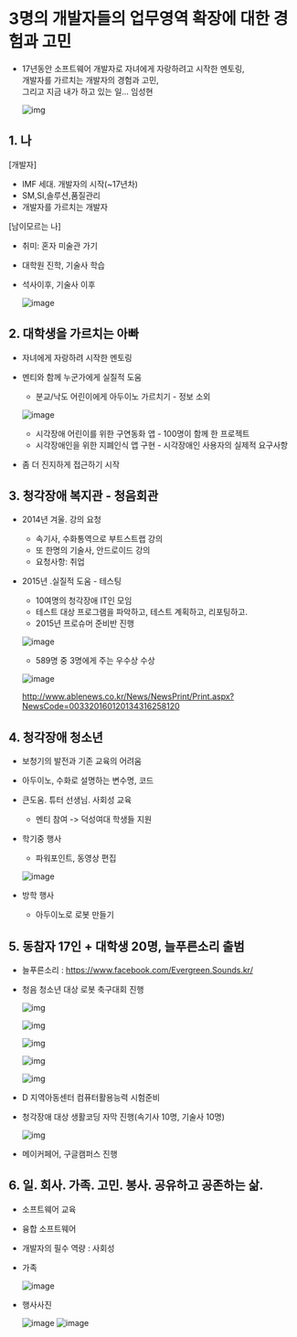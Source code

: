 # 3명의 개발자들의 업무영역 확장에 대한 경험과 고민
- 17년동안 소프트웨어 개발자로 자녀에게 자랑하려고 시작한 멘토링, <br/>
  개발자를 가르치는 개발자의 경험과 고민,<br/>
  그리고 지금 내가 하고 있는 일... 임성현

    ![img](./img/img_0.jpg)

## 1. 나

 [개발자]
  - IMF 세대. 개발자의 시작(~17년차)
  - SM,SI,솔루션,품질관리
  - 개발자를 가르치는 개발자

 [남이모르는 나]
  - 취미: 혼자 미술관 가기
  - 대학원 진학, 기술사 학습
  - 석사이후, 기술사 이후

    ![image](img/img1.jpg)

## 2. 대학생을 가르치는 아빠
  - 자녀에게 자랑하려 시작한 멘토링
  - 멘티와 함께 누군가에게 실질적 도움
    - 분교/낙도 어린이에게 아두이노 가르치기 - 정보 소외

    ![image](img/img2.jpg)

    - 시각장애 어린이를 위한 구연동화 앱 - 100명이 함께 한 프로젝트
    - 시각장애인을 위한 지폐인식 앱 구현 - 시각장애인 사용자의 실제적 요구사항
  - 좀 더 진지하게 접근하기 시작

## 3. 청각장애 복지관 - 청음회관
  - 2014년 겨울. 강의 요청
    - 속기사, 수화통역으로 부트스트랩 강의
    - 또 한명의 기술사, 안드로이드 강의
    - 요청사항: 취업
  - 2015년 .실질적 도움 - 테스팅
    - 10여명의 청각장애 IT인 모임
    - 테스트 대상 프로그램을 파악하고, 테스트 계획하고, 리포팅하고.
    - 2015년 프로슈머 준비반 진행

    ![image](img/img3-1.jpg)

    - 589명 중 3명에게 주는 우수상 수상

    ![image](img/img3.png)

     http://www.ablenews.co.kr/News/NewsPrint/Print.aspx?NewsCode=003320160120134316258120

## 4. 청각장애 청소년
  - 보청기의 발전과 기존 교육의 어려움
  - 아두이노, 수화로 설명하는 변수명, 코드
  - 큰도움. 튜터 선생님. 사회성 교육
    - 멘티 참여 -> 덕성여대 학생들 지원
  - 학기중 행사
    - 파워포인트, 동영상 편집

    ![image](img/img4.jpg)

  - 방학 행사
    - 아두이노로 로봇 만들기

## 5. 동참자 17인 + 대학생 20명, 늘푸른소리 출범
  -  늘푸른소리 : https://www.facebook.com/Evergreen.Sounds.kr/

  - 청음 청소년 대상 로봇 축구대회 진행

    ![img](./img/img_robot1.jpg)

    ![img](./img/img_robot2.jpg)

    ![img](./img/img_robot3.jpg)

    ![img](./img/img_robot4.jpg)

    ![img](./img/img_robot5.jpg)

  - D 지역아동센터 컴퓨터활용능력 시험준비
  - 청각장애 대상 생활코딩 자막 진행(속기사 10명, 기술사 10명)

    ![img](./img/img_letter.png)
  - 메이커페어, 구글캠퍼스 진행

## 6. 일. 회사. 가족. 고민. 봉사. 공유하고 공존하는 삶.
  - 소프트웨어 교육
  - 융합 소프트웨어
  - 개발자의 필수 역량 : 사회성
  - 가족

    ![image](img/img_fam.jpg)

  - 행사사진

    ![image](img/img_final1.jpg)
    ![image](img/img_final2.jpg)
